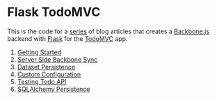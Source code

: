 # Flask TodoMVC

This is the code for a [series][5] of blog articles that creates a [Backbone.js][3]
backend with [Flask][2] for the [TodoMVC][1] app.  

1. [Getting Started][5]
2. [Server Side Backbone Sync][6]
3. [Dataset Persistence][7]
4. [Custom Configuration][8]
5. [Testing Todo API][9]
6. [SQLAlchemy Persistence][10]

[1]: http://todomvc.com
[2]: http://flask.pocoo.org/
[3]: http://backbonejs.org
[4]: http://todomvc.com/architecture-examples/backbone/
[5]: http://simplectic.com/blog/2014/flask-todomvc-part1/
[6]: http://simplectic.com/blog/2014/flask-todomvc-backbone-sync/
[7]: http://simplectic.com/blog/2014/flask-todomvc-dataset/
[8]: http://simplectic.com/blog/2014/flask-todomvc-configuration/
[9]: http://simplectic.com/blog/2014/flask-todomvc-testing/ 
[10]: http://simplectic.com/blog/2014/flask-todomvc-sqlalchemy/
